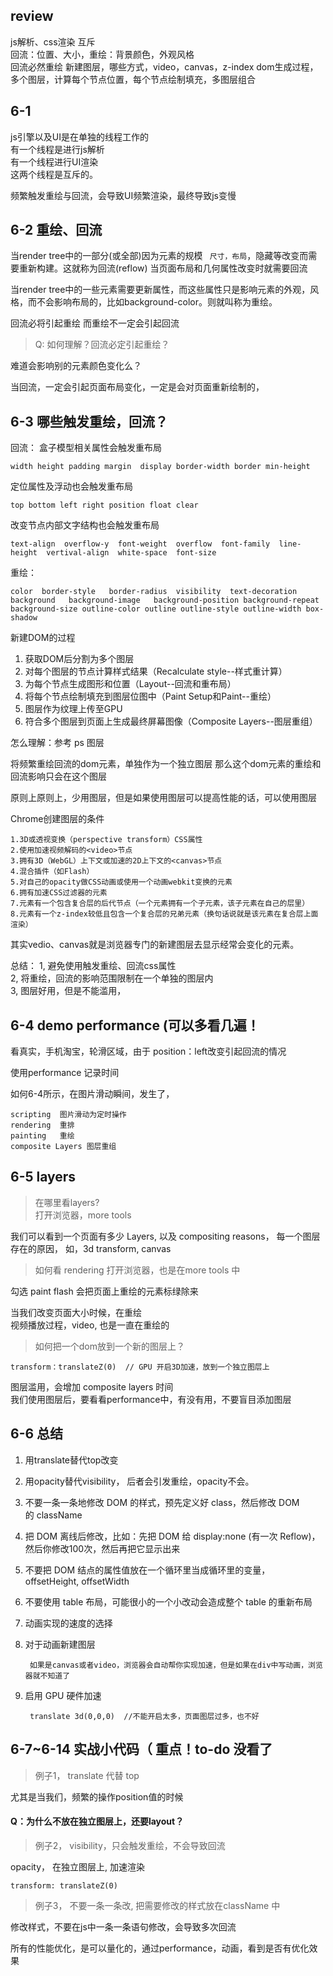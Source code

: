 ## review 

js解析、css渲染 互斥  
回流：位置、大小，重绘：背景颜色，外观风格  
回流必然重绘
新建图层，哪些方式，video，canvas，z-index
dom生成过程，多个图层，计算每个节点位置，每个节点绘制填充，多图层组合



## 6-1 

js引擎以及UI是在单独的线程工作的  
有一个线程是进行js解析  
有一个线程进行UI渲染  
这两个线程是互斥的。

频繁触发重绘与回流，会导致UI频繁渲染，最终导致js变慢



## 6-2 重绘、回流

当render tree中的一部分(或全部)因为元素的规模 ``` 尺寸，布局```，隐藏等改变而需要重新构建。这就称为回流(reflow)当页面布局和几何属性改变时就需要回流当render tree中的一些元素需要更新属性，而这些属性只是影响元素的外观，风格，而不会影响布局的，比如background-color。则就叫称为重绘。回流必将引起重绘而重绘不一定会引起回流

> Q: 如何理解？回流必定引起重绘？
> 
难道会影响别的元素颜色变化么？

当回流，一定会引起页面布局变化，一定是会对页面重新绘制的，




## 6-3 哪些触发重绘，回流？

回流：
盒子模型相关属性会触发重布局
	
	width height padding margin  display border-width border min-height定位属性及浮动也会触发重布局

	top bottom left right position float clear改变节点内部文字结构也会触发重布局

	text-align  overflow-y  font-weight  overflow  font-family  line-height  vertival-align  white-space  font-size  

重绘：
	
	color  border-style   border-radius  visibility  text-decoration  	background   background-image   background-position background-repeat 
	background-size outline-color outline outline-style outline-width box-shadow

新建DOM的过程

1. 获取DOM后分割为多个图层2. 对每个图层的节点计算样式结果（Recalculate style--样式重计算）3. 为每个节点生成图形和位置（Layout--回流和重布局）4. 将每个节点绘制填充到图层位图中（Paint Setup和Paint--重绘）5. 图层作为纹理上传至GPU6. 符合多个图层到页面上生成最终屏幕图像（Composite Layers--图层重组）怎么理解：参考 ps 图层



将频繁重绘回流的dom元素，单独作为一个独立图层
那么这个dom元素的重绘和回流影响只会在这个图层


原则上原则上，少用图层，但是如果使用图层可以提高性能的话，可以使用图层

Chrome创建图层的条件	1.3D或透视变换（perspective transform）CSS属性	2.使用加速视频解码的<video>节点	3.拥有3D（WebGL）上下文或加速的2D上下文的<canvas>节点	4.混合插件（如Flash）	5.对自己的opacity做CSS动画或使用一个动画webkit变换的元素	6.拥有加速CSS过滤器的元素	7.元素有一个包含复合层的后代节点（一个元素拥有一个子元素，该子元素在自己的层里）	8.元素有一个z-index较低且包含一个复合层的兄弟元素（换句话说就是该元素在复合层上面渲染）其实vedio、canvas就是浏览器专门的新建图层去显示经常会变化的元素。

总结：
1, 避免使用触发重绘、回流css属性  
2, 将重绘，回流的影响范围限制在一个单独的图层内  
3, 图层好用，但是不能滥用，## 6-4 demo performance (可以多看几遍！

看真实，手机淘宝，轮滑区域，由于 position：left改变引起回流的情况

使用performance 记录时间

如何6-4所示，在图片滑动瞬间，发生了，

	scripting  图片滑动为定时操作
	rendering  重排
	painting   重绘
	composite Layers 图层重组
	 
## 6-5 layers

> 在哪里看layers?  
打开浏览器，more tools   

我们可以看到一个页面有多少 Layers, 以及 compositing reasons， 每一个图层存在的原因， 如，3d transform, canvas


> 如何看 rendering
打开浏览器，也是在more tools 中

勾选 paint flash 会把页面上重绘的元素标绿除来

当我们改变页面大小时候，在重绘  
视频播放过程，video, 也是一直在重绘的  
  > 如何把一个dom放到一个新的图层上？

	transform：translateZ(0)  // GPU 开启3D加速，放到一个独立图层上图层滥用，会增加 composite layers 时间  我们使用图层后，要看看performance中，有没有用，不要盲目添加图层

## 6-6 总结

1. 用translate替代top改变2. 用opacity替代visibility， 后者会引发重绘，opacity不会。 3. 不要一条一条地修改 DOM 的样式，预先定义好 class，然后修改 DOM 的 className4. 把 DOM 离线后修改，比如：先把 DOM 给 display:none (有一次 Reflow)，然后你修改100次，然后再把它显示出来5. 不要把 DOM 结点的属性值放在一个循环里当成循环里的变量， offsetHeight, offsetWidth6. 不要使用 table 布局，可能很小的一个小改动会造成整个 table 的重新布局7. 动画实现的速度的选择8. 对于动画新建图层
	
		如果是canvas或者video，浏览器会自动帮你实现加速，但是如果在div中写动画，浏览器就不知道了9. 启用 GPU 硬件加速
		
		translate 3d(0,0,0)  //不能开启太多，页面图层过多，也不好
		
		
## 6-7~6-14 实战小代码（ 重点！to-do 没看了

> 例子1， translate 代替 top

尤其是当我们，频繁的操作position值的时候


#### Q：为什么不放在独立图层上，还要layout？

> 例子2， visibility，只会触发重绘，不会导致回流  

opacity， 在独立图层上, 加速渲染

	transform: translateZ(0)

> 例子3， 不要一条一条改, 把需要修改的样式放在className 中


修改样式，不要在js中一条一条语句修改，会导致多次回流



所有的性能优化，是可以量化的，通过performance，动画，看到是否有优化效果























